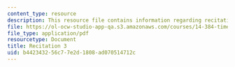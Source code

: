 ```yaml
---
content_type: resource
description: This resource file contains information regarding recitation 3.
file: https://ol-ocw-studio-app-qa.s3.amazonaws.com/courses/14-384-time-series-analysis-fall-2013/b442343256c77e2d1808ad070514712c_MIT14_384F13_rec3.pdf
file_type: application/pdf
resourcetype: Document
title: Recitation 3
uid: b4423432-56c7-7e2d-1808-ad070514712c
---
```

